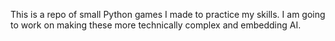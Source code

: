 This is a repo of small Python games I made to practice my skills. I am going to work on making these more technically complex and embedding AI.

